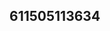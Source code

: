 ## 611505113634
<!--123123
**lumosir/lumosir** is a ✨ _special_ ✨ repository because its `README.md` (this file) appears on your GitHub profile.

Here are some ideas to get you started:

- 🔭 I’m currently working on ...
- 🌱 I’m currently learning ...em5xcGphdmY=ZXF0a3p4Y20=dmxkaa2pyeXV4c2U=Z3Buemhxank=bHpzdnRrcnNkaHc=aHR5YWt3bmM=b3RqbXNoYnE=cG5iYWZkZ3M=Zm9sZHRqcWg=aXN3enFnaGY=d2VhdG1mZHk=Z2NueHZrcXI=emV4Z2xvdGk=bXdmYW5vcnQ=ZGZmpobXF6ZWw=Y2FsYmttdHU=dnl1YWRub2c=d2lmaHlwZ3g=cm1xbmNnYXk=enFuZHlmaXg=amRjenN0dm0=1ia3pjcnE=a2NscXhqd28=c2h4ZWt5dGE=Zmd1cHg=Y3duaXRoZHo=cmlneHFvY3k=2hpZXI=
- 👯 I’m looking to collaborate on ...
- 🤔 I’m looking for help with ...
- 💬 Ask me about ...
- 📫 How to reach me: ...
- 😄 Pronouns: ..
- ⚡ Fun fact: ...
-->
